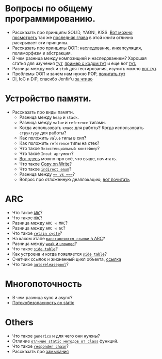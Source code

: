 # Вопросы по общему программированию.
- Рассказать про принципы SOLID, YAGNI, KISS. [Вот можно посмотреть](https://www.youtube.com/watch?v=TxZwqVTaCmA) так же [последняя глава](https://www.chitai-gorod.ru/catalog/book/830585/) в этой книги отлично раскрывает эти принципы.
- Рассказать про принципы [ООП](https://www.youtube.com/watch?v=-6DWwR_R4Xk): наследование, инкапсуляция, полиморфизм и абстракция.
- В чем разница между композицией и наследованием? Хорошая статья для изучения [тут](https://habr.com/ru/post/325478/), [пример с кодом тут](https://www.avanderlee.com/swift/composition-inheritance-code-architecture/) и еще вот [тут.](https://betterprogramming.pub/swift-favor-composition-over-inheritance-the-baseviewcontroller-case-f598064bda6)
- Разница между `mock` и `stub` для тестирования, изучить можно [вот тут](https://stackoverflow.com/questions/3459287/whats-the-difference-between-a-mock-stub).
- Проблемы ООП и зачем нам нужно POP, [почитать тут](https://habr.com/ru/post/473798/)
- DI, IoC и DIP, спасибо Jonfir'u [за чтиво](https://jonfir.github.io/posts/ioc-ios/#ioc)

# Устройство памяти.
- Рассказать про виды памяти.
  - Разница между `heap` и `stack`. 
  - Разница между `value` и `reference` типами. 
  - Когда использовать `класс` для работы? Когда использовать `структуру` для работы? 
  - Как положить `value` типы в хип?
  - Как положить `reference` типы на стек?
  - Что такое `Экзистенциальный контейнер`?
  - Что такое `Inout аргумент`?
  - [Вот здесь](https://github.com/SomeStay07/iOS-Developer-Roadmap/blob/main/roadmap/memory%20management/Data%20type.md) можно про всё, что выше, почитать.
  - Что такое [Copy on Write](https://github.com/SomeStay07/iOS-Developer-Roadmap/blob/main/roadmap/memory%20management/Copy%20on%20write.md)?
  - Что такое [`indirect enum`](https://stackoverflow.com/a/37533442)?
  - Разница между [`== vs ===`](https://stackoverflow.com/a/50645846)?
  - Вопрос про отложенную деаллокацию, [вот почитать](https://github.com/SomeStay07/iOS-Developer-Roadmap/blob/main/roadmap/memory%20management/Delayed%20deallocation.md)

# ARC
- Что такое [`ARC`](https://youtu.be/SnvZwVgoUrI?t=159)?
- Что такое [`MRC`](https://youtu.be/SnvZwVgoUrI?t=25)?
- Разница между `ARC и MRC`?
- Разница между `ARC и GC`?
- Что такое [`retain cycle`](https://youtu.be/SnvZwVgoUrI?t=225)?
- На каком этапе [`расставляются ссылки` в ARC](https://youtu.be/SnvZwVgoUrI?t=174)?
- Разница между [`weak` и `unowned`]()?
- Что такое [`side table`](https://github.com/SomeStay07/iOS-Developer-Roadmap/blob/main/roadmap/memory%20management/ARC/Side%20table%20and%20object%20reletionship.md#side-table)?
- Как устроена и когда появляется [`side table`](https://github.com/SomeStay07/iOS-Developer-Roadmap/blob/main/roadmap/memory%20management/ARC/Side%20table%20and%20object%20reletionship.md#как-устроена-side-table)?
- Счетчик ссылок и жизненный цикл объекта, [ссылка](https://github.com/SomeStay07/iOS-Developer-Roadmap/blob/main/roadmap/memory%20management/ARC/Side%20table%20and%20object%20reletionship.md#счетчик-ссылок)
- Что такое [`autoreleasepool`](https://swiftrocks.com/autoreleasepool-in-swift)?

# Многопоточность
- В чем разница sync и async?
- [Потокобезопасность со static](https://stackoverflow.com/a/58038780)

# Others
- Что такое `generics` и для чего они нужны?
- Отличие [`отличие static методов от class`](https://habr.com/ru/sandbox/146984/) функций.
- Что такое [`responder chain`](https://habr.com/ru/post/464463/)?
- Рассказать про [замыкания](https://github.com/SomeStay07/iOS-Developer-Roadmap/blob/main/roadmap/swift/Closures.md)
